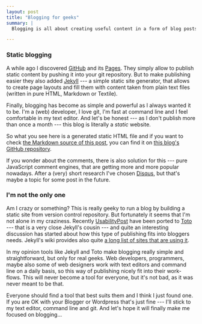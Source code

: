 ```yaml
---
layout: post
title: "Blogging for geeks"
summary: |
  Blogging is all about creating useful content in a form of blog posts or articles. But it seems that my work on this blog was much more focused on making the process of blogging simpler for me, than on delivering actual content. That's why from time to time I was just jumping from one blogging platform to another trying to find a place for my own. And *oops!... I did it again*.

---
```


### Static blogging

A while ago I discovered [GitHub](https://github.com/) and its [Pages](http://pages.github.com/). They simply allow to publish static content by pushing it into your git repository. But to make publishing easier they also added [Jekyll](http://github.com/mojombo/jekyll/) --- a simple static site generator, that allows to create page layouts and fill them with content taken from plain text files (written in pure HTML, Markdown or Textile).

Finally, blogging has become as simple and powerful as I always wanted it to be. I'm a (web) developer, I love git, I'm fast at command line and I feel comfortable in my text editor. And let's be honest --- as I don't publish more than once a month --- this blog is literally a *static* website.

So what you see here is a generated static HTML file and if you want to check [the Markdown source of this post](http://github.com/bartaz/itsabodybuildingblog/blob/master/_posts/2010-02-10-blogging-for-geeks.markdown), you can find it on [this blog's GitHub repository](http://github.com/bartaz/itsabodybuildingblog/).

If you wonder about the comments, there is also solution for this --- pure JavaScript comment engines, that are getting more and more popular nowadays. After a (very) short research I've chosen [Disqus](http://disqus.com/), but that's maybe a topic for some post in the future.

### I'm not the only one

Am I crazy or something? This is really geeky to run a blog by building a static site from version control repository. But fortunately it seems that I'm not alone in my craziness. Recently [UsabilityPost](http://www.usabilitypost.com/2010/02/06/blogging-simplified/) have been ported to [Toto](http://www.cloudhead.io/toto) --- that is a very close Jekyll's cousin --- and quite an interesting discussion has started about how this type of publishing fits into bloggers needs. Jekyll's wiki provides also quite [a long list of sites that are using it](http://wiki.github.com/mojombo/jekyll/sites).

In my opinion tools like Jekyll and Toto make blogging really simple and straightforward, but only for real geeks. Web developers, programmers, maybe also some of web designers work with text editors and command line on a daily basis, so this way of publishing nicely fit into their work-flows. This will never become a tool for everyone, but it's not bad, as it was never meant to be that.

Everyone should find a tool that best suits them and I think I just found one. If you are OK with your Blogger or Wordpress that's just fine --- I'll stick to my text editor, command line and git. And let's hope it will finally make me focused on blogging...

